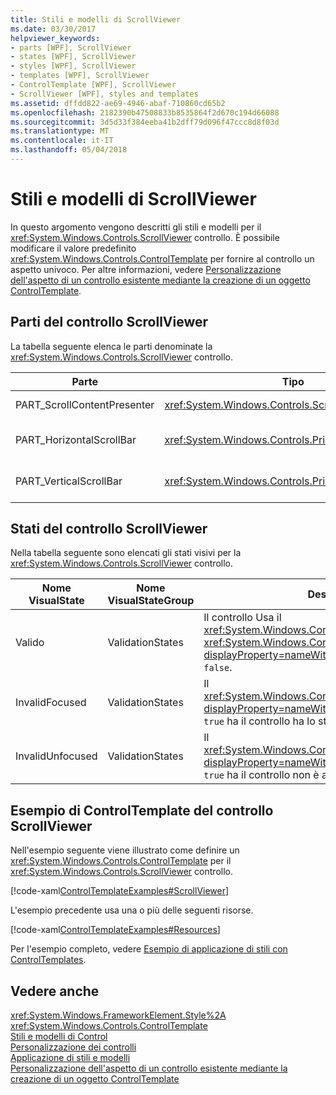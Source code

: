```yaml
---
title: Stili e modelli di ScrollViewer
ms.date: 03/30/2017
helpviewer_keywords:
- parts [WPF], ScrollViewer
- states [WPF], ScrollViewer
- styles [WPF], ScrollViewer
- templates [WPF], ScrollViewer
- ControlTemplate [WPF], ScrollViewer
- ScrollViewer [WPF], styles and templates
ms.assetid: dffdd822-ae69-4946-abaf-710860cd65b2
ms.openlocfilehash: 2182390b47508833b8535864f2d670c194d66088
ms.sourcegitcommit: 3d5d33f384eeba41b2dff79d096f47ccc8d8f03d
ms.translationtype: MT
ms.contentlocale: it-IT
ms.lasthandoff: 05/04/2018
---
```

# <a name="scrollviewer-styles-and-templates"></a>Stili e modelli di ScrollViewer
In questo argomento vengono descritti gli stili e modelli per il <xref:System.Windows.Controls.ScrollViewer> controllo. È possibile modificare il valore predefinito <xref:System.Windows.Controls.ControlTemplate> per fornire al controllo un aspetto univoco. Per altre informazioni, vedere [Personalizzazione dell'aspetto di un controllo esistente mediante la creazione di un oggetto ControlTemplate](../../../../docs/framework/wpf/controls/customizing-the-appearance-of-an-existing-control.md).  
  
## <a name="scrollviewer-parts"></a>Parti del controllo ScrollViewer  
 La tabella seguente elenca le parti denominate la <xref:System.Windows.Controls.ScrollViewer> controllo.  
  
|Parte|Tipo|Descrizione|  
|-|-|-|  
|PART_ScrollContentPresenter|<xref:System.Windows.Controls.ScrollContentPresenter>|Il segnaposto di contenuto di <xref:System.Windows.Controls.ScrollViewer>.|  
|PART_HorizontalScrollBar|<xref:System.Windows.Controls.Primitives.ScrollBar>|Il <xref:System.Windows.Controls.Primitives.ScrollBar> consente di scorrere orizzontalmente il contenuto.|  
|PART_VerticalScrollBar|<xref:System.Windows.Controls.Primitives.ScrollBar>|Il <xref:System.Windows.Controls.Primitives.ScrollBar> consente di scorrere verticalmente il contenuto.|  
  
## <a name="scrollviewer-states"></a>Stati del controllo ScrollViewer  
 Nella tabella seguente sono elencati gli stati visivi per la <xref:System.Windows.Controls.ScrollViewer> controllo.  
  
|Nome VisualState|Nome VisualStateGroup|Descrizione|  
|-|-|-|  
|Valido|ValidationStates|Il controllo Usa il <xref:System.Windows.Controls.Validation> classe e <xref:System.Windows.Controls.Validation.HasError%2A?displayProperty=nameWithType> proprietà associata è `false`.|  
|InvalidFocused|ValidationStates|Il <xref:System.Windows.Controls.Validation.HasError%2A?displayProperty=nameWithType> proprietà associata è `true` ha il controllo ha lo stato attivo.|  
|InvalidUnfocused|ValidationStates|Il <xref:System.Windows.Controls.Validation.HasError%2A?displayProperty=nameWithType> proprietà associata è `true` ha il controllo non è attivo.|  
  
## <a name="scrollviewer-controltemplate-example"></a>Esempio di ControlTemplate del controllo ScrollViewer  
 Nell'esempio seguente viene illustrato come definire un <xref:System.Windows.Controls.ControlTemplate> per il <xref:System.Windows.Controls.ScrollViewer> controllo.  
  
 [!code-xaml[ControlTemplateExamples#ScrollViewer](../../../../samples/snippets/csharp/VS_Snippets_Wpf/ControlTemplateExamples/CS/resources/scrollviewer.xaml#scrollviewer)]  
  
 L'esempio precedente usa una o più delle seguenti risorse.  
  
 [!code-xaml[ControlTemplateExamples#Resources](../../../../samples/snippets/csharp/VS_Snippets_Wpf/ControlTemplateExamples/CS/resources/shared.xaml#resources)]  
  
 Per l'esempio completo, vedere [Esempio di applicazione di stili con ControlTemplates](http://go.microsoft.com/fwlink/?LinkID=160041).  
  
## <a name="see-also"></a>Vedere anche  
 <xref:System.Windows.FrameworkElement.Style%2A>  
 <xref:System.Windows.Controls.ControlTemplate>  
 [Stili e modelli di Control](../../../../docs/framework/wpf/controls/control-styles-and-templates.md)  
 [Personalizzazione dei controlli](../../../../docs/framework/wpf/controls/control-customization.md)  
 [Applicazione di stili e modelli](../../../../docs/framework/wpf/controls/styling-and-templating.md)  
 [Personalizzazione dell'aspetto di un controllo esistente mediante la creazione di un oggetto ControlTemplate](../../../../docs/framework/wpf/controls/customizing-the-appearance-of-an-existing-control.md)
